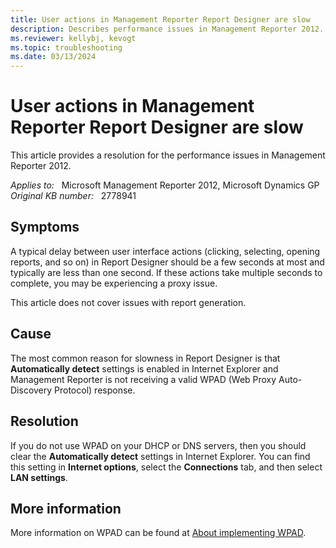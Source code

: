```yaml
---
title: User actions in Management Reporter Report Designer are slow
description: Describes performance issues in Management Reporter 2012. Provides a resolution.
ms.reviewer: kellybj, kevogt
ms.topic: troubleshooting
ms.date: 03/13/2024
---
```

# User actions in Management Reporter Report Designer are slow

This article provides a resolution for the performance issues in Management Reporter 2012.

_Applies to:_ &nbsp; Microsoft Management Reporter 2012, Microsoft Dynamics GP  
_Original KB number:_ &nbsp; 2778941

## Symptoms

A typical delay between user interface actions (clicking, selecting, opening reports, and so on) in Report Designer should be a few seconds at most and typically are less than one second. If these actions take multiple seconds to complete, you may be experiencing a proxy issue.

This article does not cover issues with report generation.

## Cause

The most common reason for slowness in Report Designer is that **Automatically detect** settings is enabled in Internet Explorer and Management Reporter is not receiving a valid WPAD (Web Proxy Auto-Discovery Protocol) response.

## Resolution

If you do not use WPAD on your DHCP or DNS servers, then you should clear the **Automatically detect** settings in Internet Explorer. You can find this setting in **Internet options**, select the **Connections** tab, and then select **LAN settings**.

## More information

More information on WPAD can be found at [About implementing WPAD](/previous-versions/tn-archive/cc995261(v=technet.10)).
